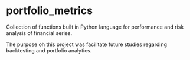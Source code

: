# portfolio_metrics
Collection of functions built in Python language for performance and risk analysis of financial series.

The purpose oh this project was facilitate future studies regarding backtesting and portfolio analytics.
